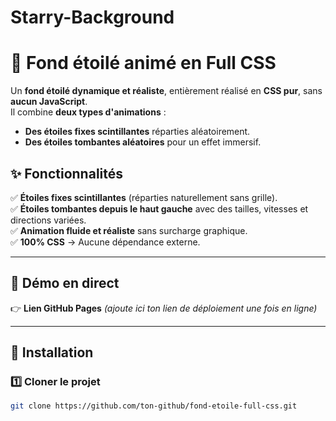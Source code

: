 # Starry-Background
# 🌌 Fond étoilé animé en Full CSS

Un **fond étoilé dynamique et réaliste**, entièrement réalisé en **CSS pur**, sans **aucun JavaScript**.  
Il combine **deux types d'animations** :
- **Des étoiles fixes scintillantes** réparties aléatoirement.
- **Des étoiles tombantes aléatoires** pour un effet immersif.

## ✨ Fonctionnalités

✅ **Étoiles fixes scintillantes** (réparties naturellement sans grille).  
✅ **Étoiles tombantes depuis le haut gauche** avec des tailles, vitesses et directions variées.  
✅ **Animation fluide et réaliste** sans surcharge graphique.  
✅ **100% CSS** → Aucune dépendance externe.  

---

## 🚀 Démo en direct

👉 **Lien GitHub Pages** _(ajoute ici ton lien de déploiement une fois en ligne)_

---

## 📂 Installation

### 1️⃣ **Cloner le projet**
```bash
git clone https://github.com/ton-github/fond-etoile-full-css.git
